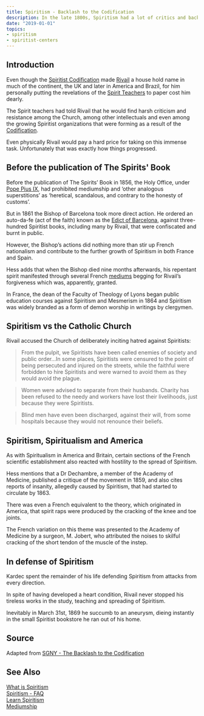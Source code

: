 ```yaml
---
title: Spiritism - Backlash to the Codification
description: In the late 1800s, Spiritism had a lot of critics and backlash from the Catholic Church. Read to understand.
date: "2019-01-01"
topics:
- spiritism
- spiritist-centers
---
```


## Introduction
Even though the [Spiritist Codification](/spirism/codification) made
[Rivail](/about/allan-kardec) a house hold name in much of the continent, the UK
and later in America and Brazil, for him personally putting the revelations of
the [Spirit Teachers](/about/superior-spirits) to paper cost him dearly.

The Spirit teachers had told Rivail that he would find harsh criticism and
resistance among the Church, among other intellectuals and even among the
growing Spiritist organizations that were forming as a result of the
[Codification](/spiritism/codification).

Even physically Rivail would pay a hard price for taking on this immense task.
Unfortunately that was exactly how things progressed.

## Before the publication of The Spirits' Book
Before the publication of The Spirits’ Book in 1856, the Holy Office, under
[Pope Pius IX](//en.wikipedia.org/wiki/Pope_Pius_IX), had prohibited mediumship
and ‘other analogous superstitions’ as ‘heretical, scandalous, and contrary to
the honesty of customs’.

But in 1861 the Bishop of Barcelona took more direct action.  He ordered an
auto-da-fe (act of the faith) known as the [Edict of
Barcelona](//www.researchgate.net/publication/291873151_The_celebrated_burning_in_Barcelona_on_October_9_1861_A_history_revisited),
against three-hundred Spiritist books, including many by Rivail, that were
confiscated and burnt in public.

However, the Bishop’s actions did nothing more than stir up French nationalism
and contribute to the further growth of Spiritism in both France and Spain.

Hess adds that when the Bishop died nine months afterwards, his repentant spirit
manifested through several French [mediums](/about/medium) begging for Rivail’s
forgiveness which was, apparently, granted.

In France, the dean of the Faculty of Theology of Lyons began public education
courses against Spiritism and Mesmerism in 1864 and Spiritism was widely branded
as a form of demon worship in writings by clergymen.

## Spiritism vs the Catholic Church
Rivail accused the Church of deliberately inciting hatred against Spiritists:

> From the pulpit, we Spiritists have been called enemies of society and public
> order…In some places, Spiritists were censured to the point of being
> persecuted and injured on the streets, while the faithful were forbidden to
> hire Spiritists and were warned to avoid them as they would avoid the plague.  

> Women were advised to separate from their husbands. Charity has been refused
> to the needy and workers have lost their livelihoods, just because they were
> Spiritists.  

> Blind men have even been discharged, against their will, from some hospitals
> because they would not renounce their beliefs.  


## Spiritism, Spiritualism and America
As with Spiritualism in America and Britain, certain sections of the French
scientific establishment also reacted with hostility to the spread of Spiritism.

Hess mentions that a Dr Dechambre, a member of the Academy of Medicine,
published a critique of the movement in 1859, and also cites reports of
insanity, allegedly caused by Spiritism, that had started to circulate by 1863.

There was even a French equivalent to the theory, which originated in America,
that spirit raps were produced by the cracking of the knee and toe joints.

The French variation on this theme was presented to the Academy of Medicine by a
surgeon, M. Jobert, who attributed the noises to skilful cracking of the short
tendon of the muscle of the instep.

## In defense of Spiritism
Kardec spent the remainder of his life defending Spiritism from attacks from
every direction.

In spite of having developed a heart condition, Rivail never stopped his
tireless works in the study, teaching and spreading of Spiritism.

Inevitably in March 31st, 1869 he succumb to an aneurysm, dieing instantly in
the small Spiritist bookstore he ran out of his home.

## Source
Adapted from [SGNY - The Backlash to the Codification](https://www.sgny.org/spiritism-guide/the-5-book-codification-ii/)

## See Also
[What is Spiritism](../about)  
[Spiritism - FAQ](../faq)  
[Learn Spiritism](../learn)  
[Mediumship](../mediumship)  


